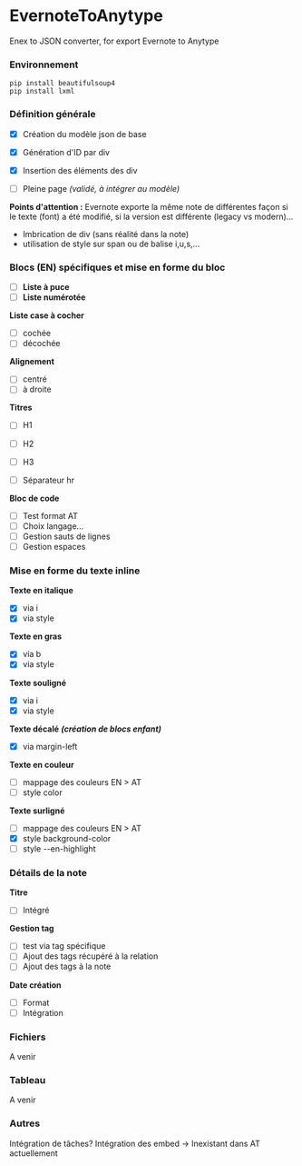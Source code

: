 # EvernoteToAnytype
Enex to JSON converter, for export Evernote to Anytype

### Environnement 
```
pip install beautifulsoup4
pip install lxml
```

### Définition générale
- [x] Création du modèle json de base
- [x] Génération d'ID par div
- [x] Insertion des éléments des div
- [ ] Pleine page _(validé, à intégrer au modèle)_


**Points d'attention :**
Evernote exporte la même note de différentes façon si le texte (font) a été modifié, si la version est différente (legacy vs modern)...
- Imbrication de div (sans réalité dans la note)
- utilisation de style sur span ou de balise i,u,s,...

### Blocs (EN) spécifiques et mise en forme du bloc

- [ ] **Liste à puce**
- [ ] **Liste numérotée**

**Liste case à cocher**
- [ ] cochée
- [ ] décochée

**Alignement**
- [ ] centré
- [ ] à droite

**Titres**
- [ ] H1
- [ ] H2
- [ ] H3

- [ ] Séparateur hr

**Bloc de code**
- [ ] Test format AT
- [ ] Choix langage...
- [ ] Gestion sauts de lignes
- [ ] Gestion espaces

### Mise en forme du texte inline
**Texte en italique**
- [x] via i
- [x] via <span> style

**Texte en gras**
- [x] via b
- [x] via <span> style

**Texte souligné**
- [x] via i
- [x] via <span> style

**Texte décalé**
**_(création de blocs enfant)_**
- [x] via margin-left


**Texte en couleur**
- [ ] mappage des couleurs EN > AT
- [ ] style color

**Texte surligné**
- [ ] mappage des couleurs EN > AT
- [x] style background-color
- [ ] style --en-highlight

### Détails de la note
**Titre**
- [ ] Intégré

**Gestion tag**
- [ ] test via tag spécifique
- [ ] Ajout des tags récupéré à la relation
- [ ] Ajout des tags à la note

**Date création**
- [ ] Format
- [ ] Intégration

### Fichiers
A venir

### Tableau
A venir

### Autres
Intégration de tâches?
Intégration des embed -> Inexistant dans AT actuellement
